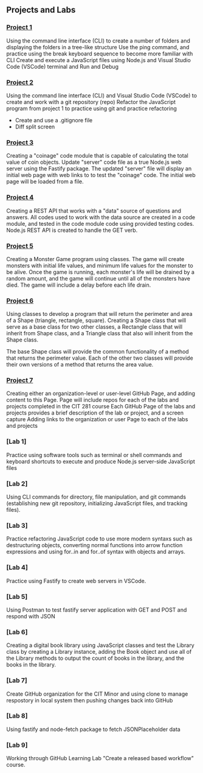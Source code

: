 ## Projects and Labs

### [Project 1](https://jiah-design.github.io/cit281-p1/)

Using the command line interface (CLI) to create a number of folders and displaying the folders in a tree-like structure
Use the ping command, and practice using the break keyboard sequence to become more familiar with CLI
Create and execute a JavaScript files using Node.js and Visual Studio Code (VSCode) terminal and Run and Debug

### [Project 2](https://jiah-design.github.io/cit281-p2/)

Using the command line interface (CLI) and Visual Studio Code (VSCode) to create and work with a git repository (repo)
Refactor the JavaScript program from project 1 to practice using git and practice refactoring
- Create and use a .gitignore file
- Diff split screen

### [Project 3](https://jiah-design.github.io/cit281-p3/)

Creating a "coinage" code module that is capable of calculating the total value of coin objects. Update "server" code file as a true Node.js web server using the Fastify package. The updated "server" file will display an initial web page with web links to to test the "coinage" code. The initial web page will be loaded from a file.

### [Project 4](https://jiah-design.github.io/cit281-p4/)

Creating a REST API that works with a "data" source of questions and answers. All codes used to work with the data source are created in a code module, and tested in the code module code using provided testing codes. Node.js REST API is created to handle the GET verb. 

### [Project 5](https://jiah-design.github.io/cit281-p5/)

Creating a Monster Game program using classes. The game will create monsters with initial life values, and minimum life values for the monster to be alive. Once the game is running, each monster's life will be drained by a random amount, and the game will continue until all of the monsters have died. The game will include a delay before each life drain.

### [Project 6](https://jiah-design.github.io/cit281-p6/)

Using classes to develop a program that will return the perimeter and area of a Shape (triangle, rectangle, square). Creating a Shape class that will serve as a base class for two other classes, a Rectangle class that will inherit from Shape class, and a Triangle class that also will inherit from the Shape class.

The base Shape class will provide the common functionality of a method that returns the perimeter value. Each of the other two classes will provide their own versions of a method that returns the area value. 

### [Project 7](https://jiah-design.github.io/cit281-p7/)

Creating either an organization-level or user-level GitHub Page, and adding content to this Page.
Page will include repos for each of the labs and projects completed in the CIT 281 course 
Each GitHub Page of the labs and projects provides a brief description of the lab or project, and a screen capture
Adding links to the organization or user Page to each of the labs and projects

### [Lab 1]

Practice using software tools such as terminal or shell commands and keyboard shortcuts to execute and produce Node.js server-side JavaScript files

### [Lab 2]

Using CLI commands for directory, file manipulation, and git commands (establishing new git repository, initializing JavaScript files, and tracking files).

### [Lab 3]

Practice refactoring JavaScript code to use more modern syntaxs such as destructuring objects, converting normal functions into arrow function expressions and using for..in and for..of syntax with objects and arrays.

### [Lab 4]

Practice using Fastify to create web servers in VSCode.

### [Lab 5]

Using Postman to test fastify server application with GET and POST and respond with JSON

### [Lab 6]

Creating a digital book library using JavaScript classes and test the Library class by creating a Library instance, adding the Book object and use all of the Library methods to output the count of books in the library, and the books in the library.

### [Lab 7]

Create GitHub organization for the CIT Minor and using clone to manage respostory in local system then pushing changes back into GitHub

### [Lab 8]

Using fastify and node-fetch package to fetch JSONPlaceholder data

### [Lab 9]

Working through GitHub Learning Lab "Create a released based workflow" course.


